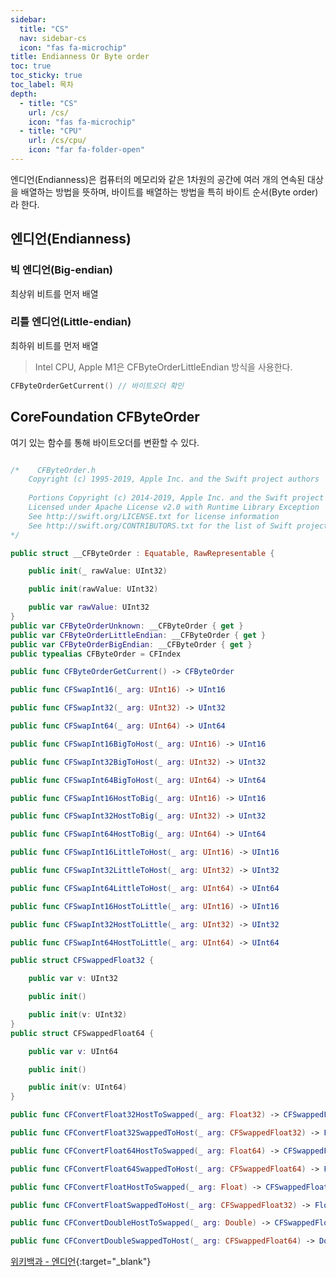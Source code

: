 ```yaml
---
sidebar:
  title: "CS"
  nav: sidebar-cs
  icon: "fas fa-microchip"
title: Endianness Or Byte order
toc: true
toc_sticky: true
toc_label: 목차
depth: 
  - title: "CS"
    url: /cs/
    icon: "fas fa-microchip"
  - title: "CPU"
    url: /cs/cpu/
    icon: "far fa-folder-open"
---
```

엔디언(Endianness)은 컴퓨터의 메모리와 같은 1차원의 공간에 여러 개의 연속된 대상을 배열하는 방법을 뜻하며, 바이트를 배열하는 방법을 특히 바이트 순서(Byte order)라 한다.


## 엔디언(Endianness)
### 빅 엔디언(Big-endian)
최상위 비트를 먼저 배열

### 리틀 엔디언(Little-endian)
최하위 비트를 먼저 배열
>Intel CPU, Apple M1은 CFByteOrderLittleEndian 방식을 사용한다.

```swift
CFByteOrderGetCurrent() // 바이트오더 확인
```

    
## CoreFoundation CFByteOrder 
여기 있는 함수를 통해 바이트오더를 변환할 수 있다.
```swift

/*    CFByteOrder.h
    Copyright (c) 1995-2019, Apple Inc. and the Swift project authors
 
    Portions Copyright (c) 2014-2019, Apple Inc. and the Swift project authors
    Licensed under Apache License v2.0 with Runtime Library Exception
    See http://swift.org/LICENSE.txt for license information
    See http://swift.org/CONTRIBUTORS.txt for the list of Swift project authors
*/

public struct __CFByteOrder : Equatable, RawRepresentable {

    public init(_ rawValue: UInt32)

    public init(rawValue: UInt32)

    public var rawValue: UInt32
}
public var CFByteOrderUnknown: __CFByteOrder { get }
public var CFByteOrderLittleEndian: __CFByteOrder { get }
public var CFByteOrderBigEndian: __CFByteOrder { get }
public typealias CFByteOrder = CFIndex

public func CFByteOrderGetCurrent() -> CFByteOrder

public func CFSwapInt16(_ arg: UInt16) -> UInt16

public func CFSwapInt32(_ arg: UInt32) -> UInt32

public func CFSwapInt64(_ arg: UInt64) -> UInt64

public func CFSwapInt16BigToHost(_ arg: UInt16) -> UInt16

public func CFSwapInt32BigToHost(_ arg: UInt32) -> UInt32

public func CFSwapInt64BigToHost(_ arg: UInt64) -> UInt64

public func CFSwapInt16HostToBig(_ arg: UInt16) -> UInt16

public func CFSwapInt32HostToBig(_ arg: UInt32) -> UInt32

public func CFSwapInt64HostToBig(_ arg: UInt64) -> UInt64

public func CFSwapInt16LittleToHost(_ arg: UInt16) -> UInt16

public func CFSwapInt32LittleToHost(_ arg: UInt32) -> UInt32

public func CFSwapInt64LittleToHost(_ arg: UInt64) -> UInt64

public func CFSwapInt16HostToLittle(_ arg: UInt16) -> UInt16

public func CFSwapInt32HostToLittle(_ arg: UInt32) -> UInt32

public func CFSwapInt64HostToLittle(_ arg: UInt64) -> UInt64

public struct CFSwappedFloat32 {

    public var v: UInt32

    public init()

    public init(v: UInt32)
}
public struct CFSwappedFloat64 {

    public var v: UInt64

    public init()

    public init(v: UInt64)
}

public func CFConvertFloat32HostToSwapped(_ arg: Float32) -> CFSwappedFloat32

public func CFConvertFloat32SwappedToHost(_ arg: CFSwappedFloat32) -> Float32

public func CFConvertFloat64HostToSwapped(_ arg: Float64) -> CFSwappedFloat64

public func CFConvertFloat64SwappedToHost(_ arg: CFSwappedFloat64) -> Float64

public func CFConvertFloatHostToSwapped(_ arg: Float) -> CFSwappedFloat32

public func CFConvertFloatSwappedToHost(_ arg: CFSwappedFloat32) -> Float

public func CFConvertDoubleHostToSwapped(_ arg: Double) -> CFSwappedFloat64

public func CFConvertDoubleSwappedToHost(_ arg: CFSwappedFloat64) -> Double

```

[<i class="fas fa-link"></i> 위키백과 - 엔디언](https://ko.wikipedia.org/wiki/%EC%97%94%EB%94%94%EC%96%B8){:target="_blank"} 
